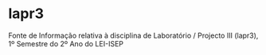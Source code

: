 # lapr3

Fonte de Informação relativa à disciplina de Laboratório / Projecto III (lapr3), 1º Semestre do 2º Ano do LEI-ISEP

